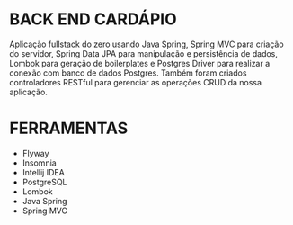 # BACK END CARDÁPIO

Aplicação fullstack do zero usando Java Spring, Spring MVC para criação do servidor, Spring Data JPA para manipulação e persistência de dados, 
Lombok para geração de boilerplates e Postgres Driver para realizar a conexão com banco de dados Postgres. Também foram criados controladores RESTful para gerenciar 
as operações CRUD da nossa aplicação.

# FERRAMENTAS

* Flyway
* Insomnia
* Intellij IDEA
* PostgreSQL
* Lombok
* Java Spring
* Spring MVC



